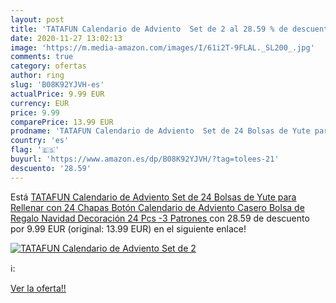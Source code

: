 ```yaml
---
layout: post
title: 'TATAFUN Calendario de Adviento  Set de 2 al 28.59 % de descuento'
date: 2020-11-27 13:02:13
image: 'https://m.media-amazon.com/images/I/61i2T-9FLAL._SL200_.jpg'
comments: true
category: ofertas
author: ring
slug: 'B08K92YJVH-es'
actualPrice: 9.99 EUR
currency: EUR
price: 9.99
comparePrice: 13.99 EUR
prodname: 'TATAFUN Calendario de Adviento  Set de 24 Bolsas de Yute para Rellenar con 24 Chapas Botón Calendario de Adviento Casero  Bolsa de Regalo Navidad Decoración  24 Pcs -3 Patrones '
country: 'es'
flag: '🇪🇸'
buyurl: 'https://www.amazon.es/dp/B08K92YJVH/?tag=tolees-21'
descuento: '28.59'
---
```


Está [TATAFUN Calendario de Adviento  Set de 24 Bolsas de Yute para Rellenar con 24 Chapas Botón Calendario de Adviento Casero  Bolsa de Regalo Navidad Decoración  24 Pcs -3 Patrones ](https://www.amazon.es/dp/B08K92YJVH/?tag=tolees-21) con 28.59 de descuento por 9.99 EUR (original: 13.99 EUR) en el siguiente enlace!

[![TATAFUN Calendario de Adviento  Set de 2](https://m.media-amazon.com/images/I/61i2T-9FLAL._SL200_.jpg)](https://www.amazon.es/dp/B08K92YJVH/?tag=tolees-21)

ℹ️:


[Ver la oferta!!](https://www.amazon.es/dp/B08K92YJVH/?tag=tolees-21)
